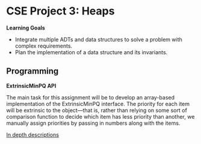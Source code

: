 # CSE Project 3: Heaps

**Learning Goals**
- Integrate multiple ADTs and data structures to solve a problem with complex requirements.
- Plan the implementation of a data structure and its invariants.

## Programming
**ExtrinsicMinPQ API**

The main task for this assignment will be to develop an array-based implementation of the ExtrinsicMinPQ interface. The priority for each item will be extrinsic to the object—that is, rather than relying on some sort of comparison function to decide which item has less priority than another, we manually assign priorities by passing in numbers along with the items.

[In depth descriptions](https://courses.cs.washington.edu/courses/cse373/20au/projects/heap/)
